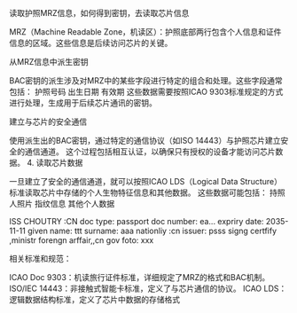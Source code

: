 
读取护照MRZ信息，如何得到密钥，去读取芯片信息

MRZ（Machine Readable Zone，机读区）：护照底部两行包含个人信息和证件信息的区域。这些信息是后续访问芯片的关键。




从MRZ信息中派生密钥

BAC密钥的派生涉及对MRZ中的某些字段进行特定的组合和处理。这些字段通常包括：
护照号码
出生日期
有效期
这些数据需要按照ICAO 9303标准规定的方式进行处理，生成用于后续芯片通讯的密钥。


建立与芯片的安全通信

使用派生出的BAC密钥，通过特定的通信协议（如ISO 14443）与护照芯片建立安全的通信通道。
这个过程包括相互认证，以确保只有授权的设备才能访问芯片数据。
4. 读取芯片数据

一旦建立了安全的通信通道，就可以按照ICAO LDS（Logical Data Structure）标准读取芯片中存储的个人生物特征信息和其他数据。
这些数据可能包括：
持照人照片
指纹信息
其他个人数据


ISS CHOUTRY  :CN
doc type:  passport
doc number:         ea...
expriry date: 2035-11-11
given name:   ttt
surname:  aaa
nationliy  :cn
issuer:   psss signg certfify ,ministr forengn arffair,,cn gov
foto:   xxx


相关标准和规范：

ICAO Doc 9303：机读旅行证件标准，详细规定了MRZ的格式和BAC机制。
ISO/IEC 14443：非接触式智能卡标准，定义了与芯片通信的协议。
ICAO LDS：逻辑数据结构标准，定义了芯片中数据的存储格式